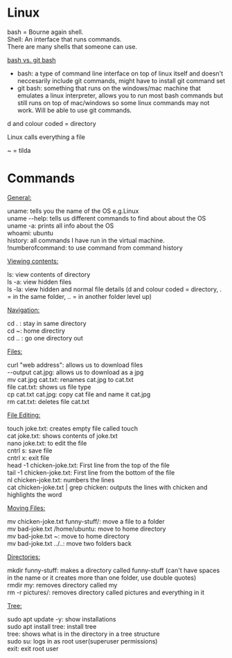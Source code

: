 # Linux

bash = Bourne again shell.<br>
Shell: An interface that runs commands.<br>
There are many shells that someone can use.<br>

<u>bash vs. git bash</u>
- bash: a type of command line interface on top of linux itself and doesn't neccesarily include git commands, might have to install git command set
- git bash: something that runs on the windows/mac machine that emulates a linux interpreter, allows you to run most bash commands but still runs on top of mac/windows so some linux commands may not work. Will be able to use git commands.

d and colour coded = directory

Linux calls everything a file

~ = tilda


# Commands

<u>General:</u>

uname: tells you the name of the OS e.g.Linux<br>
uname --help: tells us different commands to find about about the OS<br>
uname -a: prints all info about the OS<br>
whoami: ubuntu<br>
history: all commands I have run in the virtual machine.<br>
!numberofcommand: to use command from command history<br>

<u>Viewing contents:</u> 

ls: view contents of directory<br>
ls -a: view hidden files<br>
ls -la: view hidden and normal file details (d and colour coded = directory, . = in the same folder, .. = in another folder level up)<br>

<u>Navigation:</u>

cd . : stay in same directory<br>
cd ~: home directiry<br>
cd .. : go one directory out<br>


<u>Files:</u>

curl "web address": allows us to download files<br>
--output cat.jpg: allows us to download as a jpg<br>
mv cat.jpg cat.txt: renames cat.jpg to cat.txt<br>
file cat.txt: shows us file type<br>
cp cat.txt cat.jpg: copy cat file and name it cat.jpg<br>
rm cat.txt: deletes file cat.txt<br>

<u>File Editing:</u>

touch joke.txt: creates empty file called touch<br>
cat joke.txt: shows contents of joke.txt<br>
nano joke.txt: to edit the file<br>
cntrl s: save file<br>
cntrl x: exit file<br>
head -1 chicken-joke.txt: First line from the top of the file<br>
tail -1 chicken-joke.txt: First line from the bottom of the file<br>
nl chicken-joke.txt: numbers the lines<br>
cat chicken-joke.txt | grep chicken: outputs the lines with chicken and highlights the word<br>

<u>Moving Files:</u>

mv chicken-joke.txt funny-stuff/: move a file to a folder<br>
mv bad-joke.txt /home/ubuntu: move to home directory<br>
mv bad-joke.txt ~:  move to home directory<br>
mv bad-joke.txt ../..: move two folders back<br>

<u>Directories:</u> 

mkdir funny-stuff: makes a directory called funny-stuff (can't have spaces in the name or it creates more than one folder, use double quotes)<br>
rmdir my: removes directory called my<br>
rm -r pictures/: removes directory called pictures and everything in it<br>

<u>Tree:</u>

sudo apt update -y: show installations<br>
sudo apt install tree: install tree<br>
tree: shows what is in the directory in a tree structure<br>
sudo su: logs in as root user(superuser permissions)<br>
exit: exit root user<br>


